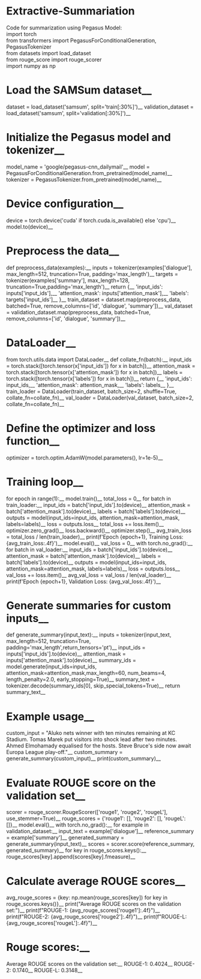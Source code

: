 # Extractive-Summariation
Code for summarization using Pegasus Model:<br/>
import torch<br/>
from transformers import PegasusForConditionalGeneration, PegasusTokenizer<br/>
from datasets import load_dataset<br/>
from rouge_score import rouge_scorer<br/> 
import numpy as np<br/> 
# Load the SAMSum dataset__ 
dataset = load_dataset('samsum', split='train[:30%]')__ 
validation_dataset = load_dataset('samsum', split='validation[:30%]')__ 
# Initialize the Pegasus model and tokenizer__
model_name = 'google/pegasus-cnn_dailymail'__ 
model = PegasusForConditionalGeneration.from_pretrained(model_name)__ 
tokenizer = PegasusTokenizer.from_pretrained(model_name)__ 
# Device configuration__ 
device = torch.device('cuda' if torch.cuda.is_available() else 'cpu')__ 
model.to(device)__ 
# Preprocess the data__ 
def preprocess_data(examples):__ 
inputs = tokenizer(examples['dialogue'], max_length=512, truncation=True, padding='max_length')__ 
targets = tokenizer(examples['summary'], max_length=128, truncation=True,padding='max_length')__ 
return {__ 
'input_ids': inputs['input_ids'],__ 
'attention_mask': inputs['attention_mask'],__ 
'labels': targets['input_ids']__ 
}__ 
train_dataset = dataset.map(preprocess_data, batched=True, remove_columns=['id', 'dialogue', 'summary'])__ 
val_dataset = validation_dataset.map(preprocess_data, batched=True, remove_columns=['id', 'dialogue', 'summary'])__ 
# DataLoader__ 
from torch.utils.data import DataLoader__ 
def collate_fn(batch):__ 
input_ids = torch.stack([torch.tensor(x['input_ids']) for x in batch])__ 
attention_mask = torch.stack([torch.tensor(x['attention_mask']) for x in batch])__ 
labels = torch.stack([torch.tensor(x['labels']) for x in batch])__ 
return {__ 
'input_ids': input_ids,__ 
'attention_mask': attention_mask,__ 
'labels': labels__ 
}__ 
train_loader = DataLoader(train_dataset, batch_size=2, shuffle=True, collate_fn=collate_fn)__ 
val_loader = DataLoader(val_dataset, batch_size=2, collate_fn=collate_fn)__ 
# Define the optimizer and loss function__ 
optimizer = torch.optim.AdamW(model.parameters(), lr=1e-5)__ 
# Training loop__ 
for epoch in range(1):__ 
model.train()__ 
total_loss = 0__ 
for batch in train_loader:__ 
input_ids = batch['input_ids'].to(device)__ 
attention_mask = batch['attention_mask'].to(device)__ 
labels = batch['labels'].to(device)__ 
outputs = model(input_ids=input_ids, attention_mask=attention_mask, labels=labels)__ 
loss = outputs.loss__ 
total_loss += loss.item()__ 
optimizer.zero_grad()__ 
loss.backward()__ 
optimizer.step()__ 
avg_train_loss = total_loss / len(train_loader)__ 
print(f'Epoch {epoch+1}, Training Loss: {avg_train_loss:.4f}')__ 
model.eval()__ 
val_loss = 0__ 
with torch.no_grad():__ 
for batch in val_loader:__ 
input_ids = batch['input_ids'].to(device)__ 
attention_mask = batch['attention_mask'].to(device)__ 
labels = batch['labels'].to(device)__ 
outputs = model(input_ids=input_ids, attention_mask=attention_mask, labels=labels)__ 
loss = outputs.loss__ 
val_loss += loss.item()__ 
avg_val_loss = val_loss / len(val_loader)__ 
print(f'Epoch {epoch+1}, Validation Loss: {avg_val_loss:.4f}')__ 
# Generate summaries for custom inputs__ 
def generate_summary(input_text):__ 
inputs = tokenizer(input_text, max_length=512, truncation=True, padding='max_length',return_tensors='pt')__ 
input_ids = inputs['input_ids'].to(device)__ 
attention_mask = inputs['attention_mask'].to(device)__ 
summary_ids = model.generate(input_ids=input_ids, attention_mask=attention_mask,max_length=60, num_beams=4, length_penalty=2.0, early_stopping=True)__ 
summary_text = tokenizer.decode(summary_ids[0], skip_special_tokens=True)__ 
return summary_text__ 
# Example usage__ 
custom_input = "Aluko nets winner with ten minutes remaining at KC Stadium. Tomas Marek put visitors into shock lead after two minutes. Ahmed Elmohamady equalised for the hosts. Steve Bruce's side now await Europa League play-off."__ 
custom_summary = generate_summary(custom_input)__ 
print(custom_summary)__ 
# Evaluate ROUGE score on the validation set__ 
scorer = rouge_scorer.RougeScorer(['rouge1', 'rouge2', 'rougeL'], use_stemmer=True)__ 
rouge_scores = {'rouge1': [], 'rouge2': [], 'rougeL': []}__ 
model.eval()__ 
with torch.no_grad():__ 
for example in validation_dataset:__ 
input_text = example['dialogue']__ 
reference_summary = example['summary']__ 
generated_summary = generate_summary(input_text)__ 
scores = scorer.score(reference_summary, generated_summary)__ 
for key in rouge_scores.keys():__ 
rouge_scores[key].append(scores[key].fmeasure)__ 
# Calculate average ROUGE scores__ 
avg_rouge_scores = {key: np.mean(rouge_scores[key]) for key in rouge_scores.keys()}__ 
print("Average ROUGE scores on the validation set:")__ 
print(f"ROUGE-1: {avg_rouge_scores['rouge1']:.4f}")__ 
print(f"ROUGE-2: {avg_rouge_scores['rouge2']:.4f}")__ 
print(f"ROUGE-L: {avg_rouge_scores['rougeL']:.4f}")__ 

# Rouge scores:__ 
Average ROUGE scores on the validation set:__ 
ROUGE-1: 0.4024__ 
ROUGE-2: 0.1740__ 
ROUGE-L: 0.3148__

